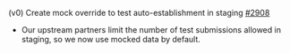 (v0) Create mock override to test auto-establishment in staging [#2908](https://github.com/department-of-veterans-affairs/vets-api/pull/2908)

- Our upstream partners limit the number of test submissions allowed in staging, so we now use mocked data by default.
